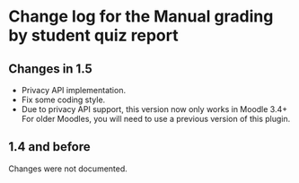 # Change log for the Manual grading by student quiz report


## Changes in 1.5

* Privacy API implementation.
* Fix some coding style.
* Due to privacy API support, this version now only works in Moodle 3.4+
  For older Moodles, you will need to use a previous version of this plugin.


## 1.4 and before

Changes were not documented.
